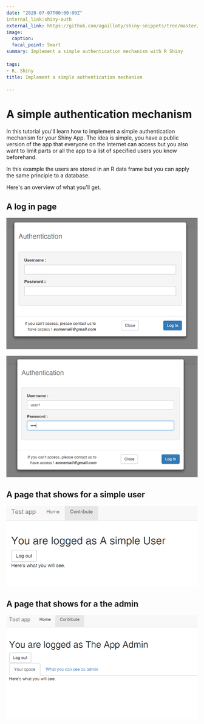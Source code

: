 ```yaml
---
date: "2020-07-07T00:00:00Z"
internal_link:shiny-auth
external_link: https://github.com/agailloty/shiny-snippets/tree/master/auth
image:
  caption: 
  focal_point: Smart
summary: Implement a simple authentication mechanism with R Shiny

tags: 
- R, Shiny
title: Implement a simple authentication mechanism

---
```

# A simple authentication mechanism

In this tutorial you'll learn how to implement a simple authentication mechanism for your Shiny App. 
The idea is simple, you have a public version of the app that everyone on the Internet can access but you also want to limit parts or all the app to a list of specified users you know beforehand. 

In this example the users are stored in an R data frame but you can apply the same principle to a database.

Here's an overview of what you'll get. 

## A log in page

![](assets/screenshot.PNG)

![](assets/log.PNG)

## A page that shows for a simple user

![](assets/page1.PNG)

## A page that shows for a the admin
![](assets/page2.PNG)

